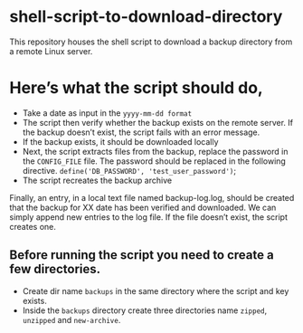 # shell-script-to-download-directory
This repository houses the shell script to download a backup directory from a remote Linux server.
# Here’s what the script should do,

- Take a date as input in the `yyyy-mm-dd format`
- The script then verify whether the backup exists on the remote server. If the backup doesn’t exist, the script fails with an error message. 
- If the backup exists, it should be downloaded locally
- Next, the script extracts files from the backup, replace the password in the `CONFIG_FILE` file. The password should be replaced in the following directive.
`define('DB_PASSWORD', 'test_user_password')`;
- The script recreates the backup archive

Finally, an entry, in a local text file named backup-log.log, should be created that the backup for XX date has been verified and downloaded. We can simply append new entries to the log file. If the file doesn’t exist, the script creates one. 

## Before running the script you need to create a few directories.
- Create dir name `backups` in the same directory where the script and key exists.
- Inside the `backups` directory create three directories name `zipped`, `unzipped` and `new-archive`.
